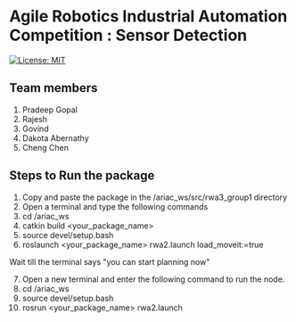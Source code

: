 # Agile Robotics Industrial Automation Competition : Sensor Detection

[![License: MIT](https://img.shields.io/badge/License-MIT-yellow.svg)](https://opensource.org/licenses/MIT)

## Team members
1. Pradeep Gopal
2. Rajesh 
3. Govind
4. Dakota Abernathy
5. Cheng Chen

## Steps to Run the package

1. Copy and paste the package in the /ariac_ws/src/rwa3_group1 directory
2. Open a terminal and type the following commands
3. cd /ariac_ws
4. catkin build <your_package_name>
5. source devel/setup.bash
6. roslaunch <your_package_name> rwa2.launch load_moveit:=true

Wait till the terminal says "you can start planning now"

7. Open a new terminal and enter the following command to run the node.
8. cd /ariac_ws
9. source devel/setup.bash
10. rosrun <your_package_name> rwa2.launch
